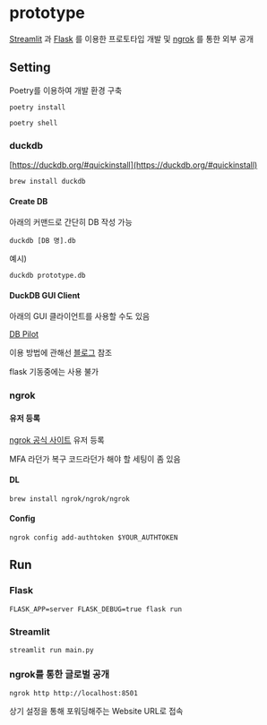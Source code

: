 # prototype

[Streamlit](https://streamlit.io/) 과 [Flask](https://flask.palletsprojects.com/en/3.0.x/) 를 이용한 프로토타입 개발 및 [ngrok](https://ngrok.com/) 를 통한 외부 공개

## Setting

Poetry를 이용하여 개발 환경 구축

```shell
poetry install
```

```shell
poetry shell
```

### duckdb

[https://duckdb.org/#quickinstall](https://duckdb.org/#quickinstall)

```shell
brew install duckdb
```

#### Create DB

아래의 커맨드로 간단히 DB 작성 가능

```shell
duckdb [DB 명].db
```

예시)

```shell
duckdb prototype.db
```

#### DuckDB GUI Client

아래의 GUI 클라이언트를 사용할 수도 있음

[DB Pilot](https://www.dbpilot.io/duckdb)

이용 방법에 관해선 [블로그](https://idenrai.tistory.com/296) 참조

flask 기동중에는 사용 불가

### ngrok

#### 유저 등록

[ngrok 공식 사이트](https://dashboard.ngrok.com/signup) 유저 등록

MFA 라던가 복구 코드라던가 해야 할 세팅이 좀 있음

#### DL

```shell
brew install ngrok/ngrok/ngrok
```

#### Config

```shell
ngrok config add-authtoken $YOUR_AUTHTOKEN
```

## Run

### Flask

```shell
FLASK_APP=server FLASK_DEBUG=true flask run
```

### Streamlit

```shell
streamlit run main.py
```

### ngrok를 통한 글로벌 공개

```shell
ngrok http http://localhost:8501
```

상기 설정을 통해 포워딩해주는 Website URL로 접속
